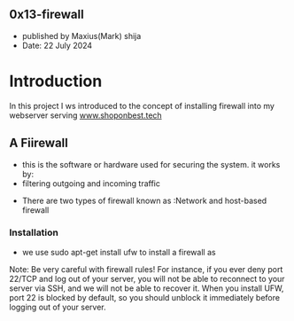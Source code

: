 ## 0x13-firewall
* published by Maxius(Mark) shija
* Date: 22 July 2024

# Introduction
In this project I ws introduced to the concept of installing firewall into my webserver serving www.shoponbest.tech
## A Fiirewall
- this is the software or hardware used for securing the system. it works by:
- filtering outgoing and incoming traffic

* There are two types of firewall known as :Network and host-based firewall

### Installation
- we use sudo apt-get install ufw  to install a firewall as

Note: Be very careful with firewall rules! For instance, if you ever deny port 22/TCP and log out of your server, you will not be able to reconnect to your server via SSH, and we will not be able to recover it. When you install UFW, port 22 is blocked by default, so you should unblock it immediately before logging out of your server.
